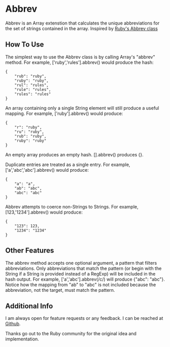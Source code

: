 Abbrev
======

Abbrev is an Array extenstion that calculates the unique abbreviations for the set of strings contained in the array. Inspired by [Ruby's Abbrev class](http://ruby-doc.org/core/classes/Abbrev.html)


How To Use
----------

The simplest way to use the Abbrev class is by calling Array's "abbrev" method. For example, ['ruby','rules'].abbrev() would produce the hash:

	{
		"rub": "ruby",
		"ruby": "ruby",
		"rul": "rules",
		"rule": "rules",
		"rules": "rules"
	}

An array containing only a single String element will still produce a useful mapping. For example, ['ruby'].abbrev() would produce:

	{
		"r": "ruby",
		"ru": "ruby",
		"rub": "ruby",
		"ruby": "ruby"
	}

An empty array produces an empty hash. [].abbrev() produces {}.

Duplicate entries are treated as a single entry. For example, ['a','abc','abc'].abbrev() would produce:

	{
		"a": "a",
		"ab": "abc",
		"abc": "abc"
	}

Abbrev attempts to coerce non-Strings to Strings. For example, [123,'1234'].abbrev() would produce:

	{
		"123": 123,
		"1234": "1234"
	}


Other Features
--------------

The abbrev method accepts one optional argument, a pattern that filters abbreviations. Only abbreviations that match the pattern (or begin with the String if a String is provided instead of a RegExp) will be included in the hash output. For example, ['a','abc'].abbrev(/c/) will produce {"abc": "abc"}. Notice how the mapping from "ab" to "abc" is not included because the abbreviation, not the target, must match the pattern.


Additional Info
---------------

I am always open for feature requests or any feedback.
I can be reached at [Github](http://github.com/michaelficarra).

Thanks go out to the Ruby community for the original idea and implementation.
